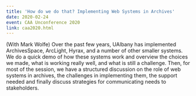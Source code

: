 ```yaml
---
title: 'How do we do that? Implementing Web Systems in Archives'
date: 2020-02-24
event: CAA Unconference 2020
link: caa2020.html
---
```

(With Mark Wolfe) Over the past few years, UAlbany has implemented ArchivesSpace, ArcLight, Hyrax, and a number of other smaller systems. We do a quick demo of how these systems work and overview the choices we made, what is working really well, and what is still a challenge. Then, for most of the session, we have a structured discussion on the role of web systems in archives, the challenges in implementing them, the support needed and finally discuss strategies for communicating needs to stakeholders.